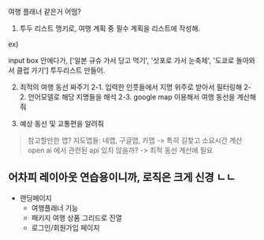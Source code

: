 여행 플래너 같은거 어떰?

1. 투두 리스트 맹키로, 여행 계획 중 필수 계획을 리스트에 작성해.

ex)

input box 안에다가, ['일본 규슈 가서 당고 먹기', '삿포로 가서 눈축제', '도쿄로 돌아와서 클럽 가기']
투두리스트 만들어.

2. 최적의 여행 동선 짜주기
   2-1. 입력한 인풋들에서 지명 위주로 받아서 필터링해
   2-2. 언어모델로 해당 지명들을 해석
   2-3. google map 이용해서 여행 동선을 계산해줘

3. 예상 동선 및 교통편을 알려줘

> 참고할만한 앱?
> 지도앱들: 네맵, 구글맵, 카맵 -> 특히 길찾고 소요시간 계산
> open ai 에서 관련된 api 있지 않을까? -> 최적 동선 계산에 필요

## 어차피 레이아웃 연습용이니까, 로직은 크게 신경 ㄴㄴ

- 랜딩페이지
  - 여행플래너 기능
  - 패키지 여행 상품 그리드로 진열
  - 로그인/회원가입 페이지
